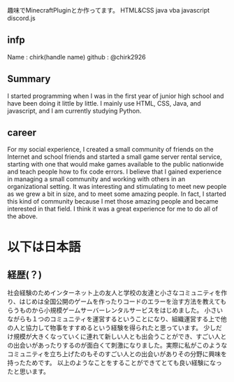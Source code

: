 趣味でMinecraftPluginとか作ってます。
HTML&CSS java vba javascript discord.js

## infp
Name : chirk(handle name)
github : @chirk2926

## Summary
I started programming when I was in the first year of junior high school and have been doing it little by little.
I mainly use HTML, CSS, Java, and javascript, and I am currently studying Python.

## career
For my social experience, I created a small community of friends on the Internet and school friends and started a small game server rental service, starting with one that would make games available to the public nationwide and teach people how to fix code errors.
I believe that I gained experience in managing a small community and working with others in an organizational setting.
It was interesting and stimulating to meet new people as we grew a bit in size, and to meet some amazing people. In fact, I started this kind of community because I met those amazing people and became interested in that field.
I think it was a great experience for me to do all of the above.

# 以下は日本語

## 経歴(？)
社会経験のためインターネット上の友人と学校の友達と小さなコミュニティを作り、はじめは全国公開のゲームを作ったりコードのエラーを治す方法を教えてもらうものから小規模ゲームサーバーレンタルサービスをはじめました。
小さいながらも１つのコミュニティを運営するということになり、組織運営する上で他の人と協力して物事をすすめるという経験を得られたと思っています。
少しだけ規模が大きくなっていくに連れて新しい人とも出会うことができ、すごい人との出会いがあったりするのが面白くて刺激になりました。実際に私がこのようなコミュニティを立ち上げたのもそのすごい人との出会いがありその分野に興味を持ったためです。
以上のようなことをすることができてとても良い経験になったと思います。
